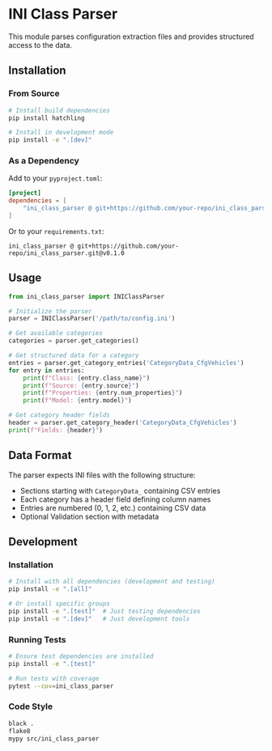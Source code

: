 # INI Class Parser

This module parses configuration extraction files and provides structured access to the data.

## Installation

### From Source
```bash
# Install build dependencies
pip install hatchling

# Install in development mode
pip install -e ".[dev]"
```

### As a Dependency
Add to your `pyproject.toml`:
```toml
[project]
dependencies = [
    "ini_class_parser @ git+https://github.com/your-repo/ini_class_parser.git@v0.1.0",
]
```

Or to your `requirements.txt`:
```text
ini_class_parser @ git+https://github.com/your-repo/ini_class_parser.git@v0.1.0
```

## Usage

```python
from ini_class_parser import INIClassParser

# Initialize the parser
parser = INIClassParser('/path/to/config.ini')

# Get available categories
categories = parser.get_categories()

# Get structured data for a category
entries = parser.get_category_entries('CategoryData_CfgVehicles')
for entry in entries:
    print(f"Class: {entry.class_name}")
    print(f"Source: {entry.source}")
    print(f"Properties: {entry.num_properties}")
    print(f"Model: {entry.model}")

# Get category header fields
header = parser.get_category_header('CategoryData_CfgVehicles')
print(f"Fields: {header}")
```

## Data Format

The parser expects INI files with the following structure:
- Sections starting with `CategoryData_` containing CSV entries
- Each category has a header field defining column names
- Entries are numbered (0, 1, 2, etc.) containing CSV data
- Optional Validation section with metadata

## Development

### Installation
```bash
# Install with all dependencies (development and testing)
pip install -e ".[all]"

# Or install specific groups
pip install -e ".[test]"  # Just testing dependencies
pip install -e ".[dev]"   # Just development tools
```

### Running Tests
```bash
# Ensure test dependencies are installed
pip install -e ".[test]"

# Run tests with coverage
pytest --cov=ini_class_parser
```

### Code Style
```bash
black .
flake8
mypy src/ini_class_parser
```
